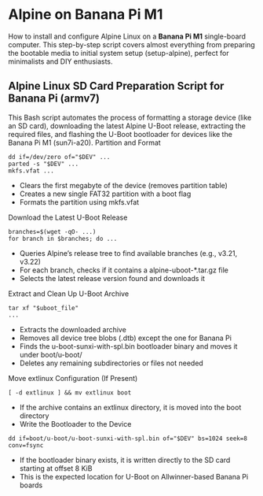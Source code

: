 # Alpine on Banana Pi M1
How to install and configure Alpine Linux on a **Banana Pi M1** single-board computer. This step-by-step script covers almost everything from preparing the bootable media to initial system setup (setup-alpine), perfect for minimalists and DIY enthusiasts.

## Alpine Linux SD Card Preparation Script for Banana Pi (armv7)

This Bash script automates the process of formatting a storage device (like an SD card), downloading the latest Alpine U-Boot release, extracting the required files, and flashing the U-Boot bootloader for devices like the Banana Pi M1 (sun7i-a20).
Partition and Format
```
dd if=/dev/zero of="$DEV" ...
parted -s "$DEV" ...
mkfs.vfat ...
```
- Clears the first megabyte of the device (removes partition table)
- Creates a new single FAT32 partition with a boot flag
- Formats the partition using mkfs.vfat

Download the Latest U-Boot Release
```
branches=$(wget -qO- ...)
for branch in $branches; do ...
```
- Queries Alpine’s release tree to find available branches (e.g., v3.21, v3.22)
- For each branch, checks if it contains a alpine-uboot-*.tar.gz file
- Selects the latest release version found and downloads it

Extract and Clean Up U-Boot Archive
```
tar xf "$uboot_file"
...
```
- Extracts the downloaded archive
- Removes all device tree blobs (.dtb) except the one for Banana Pi
- Finds the u-boot-sunxi-with-spl.bin bootloader binary and moves it under boot/u-boot/
- Deletes any remaining subdirectories or files not needed

Move extlinux Configuration (If Present)
```
[ -d extlinux ] && mv extlinux boot
```
- If the archive contains an extlinux directory, it is moved into the boot directory
- Write the Bootloader to the Device
```
dd if=boot/u-boot/u-boot-sunxi-with-spl.bin of="$DEV" bs=1024 seek=8 conv=fsync
```
- If the bootloader binary exists, it is written directly to the SD card starting at offset 8 KiB
- This is the expected location for U-Boot on Allwinner-based Banana Pi boards
